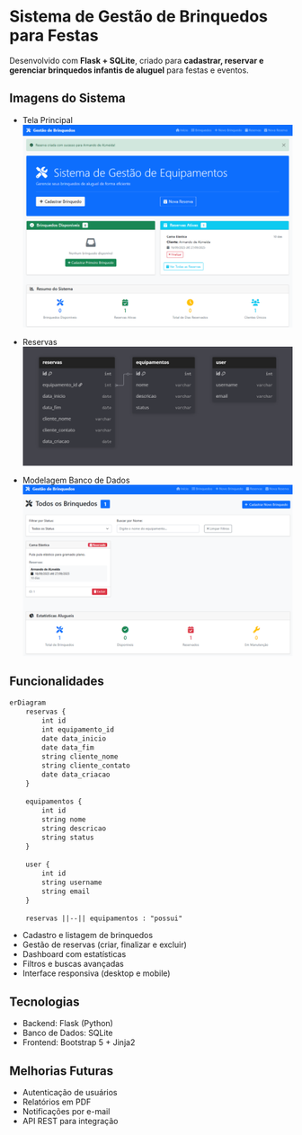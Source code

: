 # Sistema de Gestão de Brinquedos para Festas

Desenvolvido com **Flask + SQLite**, criado para **cadastrar, reservar e gerenciar brinquedos infantis de aluguel** para festas e eventos.

## Imagens do Sistema

* Tela Principal  
  ![Tela Principal](/imgs/home.PNG)

* Reservas  
  ![Reservas](/imgs/diagrama_db.PNG)

* Modelagem Banco de Dados  
  ![Reservas](/imgs/reserva.PNG)
## Funcionalidades

```mermaid
erDiagram
    reservas {
        int id
        int equipamento_id
        date data_inicio
        date data_fim
        string cliente_nome
        string cliente_contato
        date data_criacao
    }

    equipamentos {
        int id
        string nome
        string descricao
        string status
    }

    user {
        int id
        string username
        string email
    }

    reservas ||--|| equipamentos : "possui"

```
* Cadastro e listagem de brinquedos
* Gestão de reservas (criar, finalizar e excluir)
* Dashboard com estatísticas
* Filtros e buscas avançadas
* Interface responsiva (desktop e mobile)

## Tecnologias

* Backend: Flask (Python)
* Banco de Dados: SQLite
* Frontend: Bootstrap 5 + Jinja2

## Melhorias Futuras

* Autenticação de usuários
* Relatórios em PDF
* Notificações por e-mail
* API REST para integração

